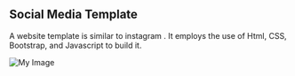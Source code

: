 ## Social Media Template

A website template is similar to instagram . It employs the use of Html, CSS, Bootstrap, and Javascript to build it.

![My Image](img/1.jpg)
